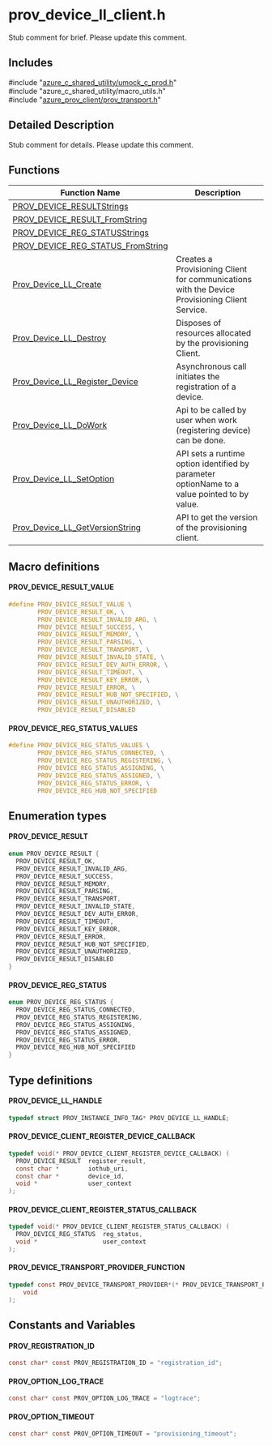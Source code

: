 # prov_device_ll_client.h 

Stub comment for brief. Please update this comment.

## Includes

\#include "[azure_c_shared_utility/umock_c_prod.h](iot-c-ref-umock-c-prod-h.md)"  
\#include "azure_c_shared_utility/macro_utils.h"  
\#include "[azure_prov_client/prov_transport.h](iot-c-ref-prov-transport-h.md)"  

## Detailed Description

Stub comment for details. Please update this comment.

## Functions

Function Name                  | Description                                
--------------------------------|---------------------------------------------
[PROV_DEVICE_RESULTStrings](./iot-c-ref-prov-device-ll-client-h/prov-device-resultstrings.md)            | 
[PROV_DEVICE_RESULT_FromString](./iot-c-ref-prov-device-ll-client-h/prov-device-result-fromstring.md)            | 
[PROV_DEVICE_REG_STATUSStrings](./iot-c-ref-prov-device-ll-client-h/prov-device-reg-statusstrings.md)            | 
[PROV_DEVICE_REG_STATUS_FromString](./iot-c-ref-prov-device-ll-client-h/prov-device-reg-status-fromstring.md)            | 
[Prov_Device_LL_Create](./iot-c-ref-prov-device-ll-client-h/prov-device-ll-create.md)            | Creates a Provisioning Client for communications with the Device Provisioning Client Service.
[Prov_Device_LL_Destroy](./iot-c-ref-prov-device-ll-client-h/prov-device-ll-destroy.md)            | Disposes of resources allocated by the provisioning Client.
[Prov_Device_LL_Register_Device](./iot-c-ref-prov-device-ll-client-h/prov-device-ll-register-device.md)            | Asynchronous call initiates the registration of a device.
[Prov_Device_LL_DoWork](./iot-c-ref-prov-device-ll-client-h/prov-device-ll-dowork.md)            | Api to be called by user when work (registering device) can be done.
[Prov_Device_LL_SetOption](./iot-c-ref-prov-device-ll-client-h/prov-device-ll-setoption.md)            | API sets a runtime option identified by parameter optionName to a value pointed to by value.
[Prov_Device_LL_GetVersionString](./iot-c-ref-prov-device-ll-client-h/prov-device-ll-getversionstring.md)            | API to get the version of the provisioning client.

## Macro definitions

#### PROV_DEVICE_RESULT_VALUE

```C
#define PROV_DEVICE_RESULT_VALUE \
        PROV_DEVICE_RESULT_OK, \
        PROV_DEVICE_RESULT_INVALID_ARG, \
        PROV_DEVICE_RESULT_SUCCESS, \
        PROV_DEVICE_RESULT_MEMORY, \
        PROV_DEVICE_RESULT_PARSING, \
        PROV_DEVICE_RESULT_TRANSPORT, \
        PROV_DEVICE_RESULT_INVALID_STATE, \
        PROV_DEVICE_RESULT_DEV_AUTH_ERROR, \
        PROV_DEVICE_RESULT_TIMEOUT, \
        PROV_DEVICE_RESULT_KEY_ERROR, \
        PROV_DEVICE_RESULT_ERROR, \
        PROV_DEVICE_RESULT_HUB_NOT_SPECIFIED, \
        PROV_DEVICE_RESULT_UNAUTHORIZED, \
        PROV_DEVICE_RESULT_DISABLED 
```

#### PROV_DEVICE_REG_STATUS_VALUES

```C
#define PROV_DEVICE_REG_STATUS_VALUES \
        PROV_DEVICE_REG_STATUS_CONNECTED, \
        PROV_DEVICE_REG_STATUS_REGISTERING, \
        PROV_DEVICE_REG_STATUS_ASSIGNING, \
        PROV_DEVICE_REG_STATUS_ASSIGNED, \
        PROV_DEVICE_REG_STATUS_ERROR, \
        PROV_DEVICE_REG_HUB_NOT_SPECIFIED 
```

## Enumeration types

#### PROV_DEVICE_RESULT

```C
enum PROV_DEVICE_RESULT {
  PROV_DEVICE_RESULT_OK,
  PROV_DEVICE_RESULT_INVALID_ARG,
  PROV_DEVICE_RESULT_SUCCESS,
  PROV_DEVICE_RESULT_MEMORY,
  PROV_DEVICE_RESULT_PARSING,
  PROV_DEVICE_RESULT_TRANSPORT,
  PROV_DEVICE_RESULT_INVALID_STATE,
  PROV_DEVICE_RESULT_DEV_AUTH_ERROR,
  PROV_DEVICE_RESULT_TIMEOUT,
  PROV_DEVICE_RESULT_KEY_ERROR,
  PROV_DEVICE_RESULT_ERROR,
  PROV_DEVICE_RESULT_HUB_NOT_SPECIFIED,
  PROV_DEVICE_RESULT_UNAUTHORIZED,
  PROV_DEVICE_RESULT_DISABLED
}
```

#### PROV_DEVICE_REG_STATUS

```C
enum PROV_DEVICE_REG_STATUS {
  PROV_DEVICE_REG_STATUS_CONNECTED,
  PROV_DEVICE_REG_STATUS_REGISTERING,
  PROV_DEVICE_REG_STATUS_ASSIGNING,
  PROV_DEVICE_REG_STATUS_ASSIGNED,
  PROV_DEVICE_REG_STATUS_ERROR,
  PROV_DEVICE_REG_HUB_NOT_SPECIFIED
}
```

## Type definitions

#### PROV_DEVICE_LL_HANDLE

```C
typedef struct PROV_INSTANCE_INFO_TAG* PROV_DEVICE_LL_HANDLE;
```

#### PROV_DEVICE_CLIENT_REGISTER_DEVICE_CALLBACK

```C
typedef void(* PROV_DEVICE_CLIENT_REGISTER_DEVICE_CALLBACK) (
  PROV_DEVICE_RESULT  register_result,
  const char *        iothub_uri,
  const char *        device_id,
  void *              user_context
);
```

#### PROV_DEVICE_CLIENT_REGISTER_STATUS_CALLBACK

```C
typedef void(* PROV_DEVICE_CLIENT_REGISTER_STATUS_CALLBACK) (
  PROV_DEVICE_REG_STATUS  reg_status,
  void *                  user_context
);
```

#### PROV_DEVICE_TRANSPORT_PROVIDER_FUNCTION

```C
typedef const PROV_DEVICE_TRANSPORT_PROVIDER*(* PROV_DEVICE_TRANSPORT_PROVIDER_FUNCTION) (
    void
);
```

## Constants and Variables

#### PROV_REGISTRATION_ID
```C
const char* const PROV_REGISTRATION_ID = "registration_id";
```

#### PROV_OPTION_LOG_TRACE
```C
const char* const PROV_OPTION_LOG_TRACE = "logtrace";
```

#### PROV_OPTION_TIMEOUT
```C
const char* const PROV_OPTION_TIMEOUT = "provisioning_timeout";
```

